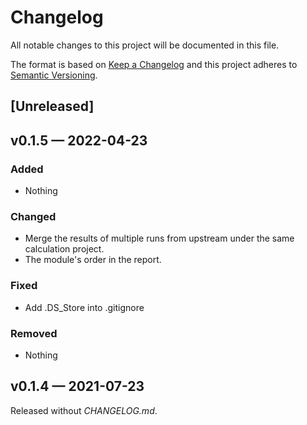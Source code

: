 # Changelog

All notable changes to this project will be documented in this file.

The format is based on [Keep a Changelog](http://keepachangelog.com)
and this project adheres to [Semantic Versioning](http://semver.org/spec/v2.0.0.html).


## [Unreleased]

## v0.1.5 — 2022-04-23
### Added
- Nothing
### Changed
- Merge the results of multiple runs from upstream under the same calculation project.
- The module's order in the report.
### Fixed
- Add .DS_Store into .gitignore
### Removed
- Nothing

## v0.1.4 — 2021-07-23
Released without _CHANGELOG.md_.
